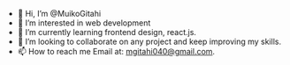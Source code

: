 - 👋 Hi, I’m @MuikoGitahi
- 👀 I’m interested in web development
- 🌱 I’m currently learning frontend design, react.js.
- 💞️ I’m looking to collaborate on any project and keep improving my skills.
- 📫 How to reach me Email at: mgitahi040@gmail.com.

<!---
MuikoGitahi/MuikoGitahi is a ✨ special ✨ repository because its `README.md` (this file) appears on your GitHub profile.
You can click the Preview link to take a look at your changes.
--->
